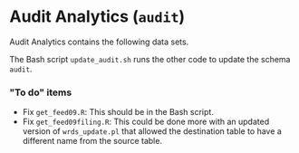 # Audit Analytics (`audit`)

Audit Analytics contains the following data sets.

The Bash script `update_audit.sh` runs the other code to update the schema `audit`.


### "To do" items

- Fix `get_feed09.R`: This should be in the Bash script.
- Fix `get_feed09filing.R`: This could be done more with an updated version of `wrds_update.pl` that allowed the destination table to have a different name from the source table.
